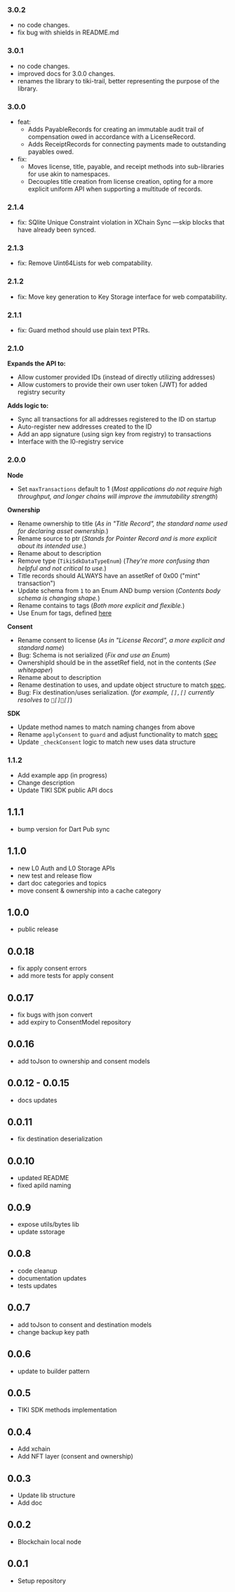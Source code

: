 ### 3.0.2

- no code changes.
- fix bug with shields in README.md

### 3.0.1

- no code changes.
- improved docs for 3.0.0 changes.
- renames the library to tiki-trail, better representing the purpose of the
  library.

### 3.0.0

- feat:
    - Adds PayableRecords for creating an immutable audit trail of compensation
      owed in accordance with a LicenseRecord.
    - Adds ReceiptRecords for connecting payments made to outstanding payables
      owed.
- fix:
    - Moves license, title, payable, and receipt methods into sub-libraries for
      use akin to namespaces.
    - Decouples title creation from license creation, opting for a more explicit
      uniform API when supporting a multitude of records.

### 2.1.4

- fix: SQlite Unique Constraint violation in XChain Sync —skip blocks that have
  already been synced.

### 2.1.3

- fix: Remove Uint64Lists for web compatability.

### 2.1.2

- fix: Move key generation to Key Storage interface for web compatability.

### 2.1.1

- fix: Guard method should use plain text PTRs.

### 2.1.0

**Expands the API to:**

- Allow customer provided IDs (instead of directly utilizing addresses)
- Allow customers to provide their own user token (JWT) for added registry
  security

**Adds logic to:**

- Sync all transactions for all addresses registered to the ID on startup
- Auto-register new addresses created to the ID
- Add an app signature (using sign key from registry) to transactions
- Interface with the l0-registry service

### 2.0.0

**Node**

- Set `maxTransactions` default to 1 (_Most applications do not require high
  throughput, and longer chains will improve the immutability strength_)

**Ownership**

- Rename ownership to title (_As in "Title Record", the standard name used for
  declaring asset ownership._)
- Rename source to ptr (_Stands for Pointer Record and is more explicit about
  its intended use._)
- Rename about to description
- Remove type (`TikiSdkDataTypeEnum`) (_They're more confusing than helpful and
  not critical to use._)
- Title records should ALWAYS have an assetRef of 0x00 ("mint" transaction")
- Update schema from `1` to an Enum AND bump version (_Contents body schema is
  changing shape._)
- Rename contains to tags (_Both more explicit and flexible._)
- Use Enum for tags, defined [here](https://docs.mytiki.com/docs/adding-tags)

**Consent**

- Rename consent to license (_As in "License Record", a more explicit and
  standard name_)
- Bug: Schema is not serialized (_Fix and use an Enum_)
- OwnershipId should be in the assetRef field, not in the contents (_See
  whitepaper_)
- Rename about to description
- Rename destination to uses, and update object structure to
  match [spec](https://docs.mytiki.com/docs/specifying-terms-and-usage).
- Bug: Fix destination/uses serialization. (_for example, `[],[]` currently
  resolves to `[][]`_)

**SDK**

- Update method names to match naming changes from above
- Rename `applyConsent` to `guard` and adjust functionality to
  match [spec](https://docs.mytiki.com/docs/enforce-license)
- Update `_checkConsent` logic to match new uses data structure

### 1.1.2

* Add example app (in progress)
* Change description
* Update TIKI SDK public API docs

## 1.1.1

* bump version for Dart Pub sync

## 1.1.0

* new L0 Auth and L0 Storage APIs
* new test and release flow
* dart doc categories and topics
* move consent & ownership into a cache category

## 1.0.0

* public release

## 0.0.18

* fix apply consent errors
* add more tests for apply consent

## 0.0.17

* fix bugs with json convert
* add expiry to ConsentModel repository

## 0.0.16

* add toJson to ownership and consent models

## 0.0.12 - 0.0.15

* docs updates

## 0.0.11

* fix destination deserialization

## 0.0.10

* updated README
* fixed apiId naming

## 0.0.9

* expose utils/bytes lib
* update sstorage

## 0.0.8

* code cleanup
* documentation updates
* tests updates

## 0.0.7

* add toJson to consent and destination models
* change backup key path

## 0.0.6

* update to builder pattern

## 0.0.5

* TIKI SDK methods implementation

## 0.0.4

* Add xchain
* Add NFT layer (consent and ownership)

## 0.0.3

* Update lib structure
* Add doc

## 0.0.2

* Blockchain local node

## 0.0.1

* Setup repository
